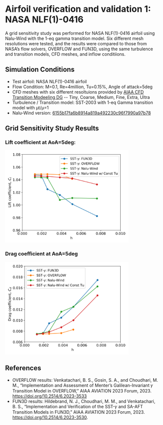 

# Airfoil verification and validation 1: NASA NLF(1)-0416

A grid sensitivity study was performed for NASA NLF(1)-0416 airfoil using Nalu-Wind with the 1-eq gamma transition model.
Six different mesh resolutions were tested, and the results were compared to those from NASA’s flow solvers, OVERFLOW and FUN3D, using the same turbulence and transition models, CFD meshes, and inflow conditiions.

## Simulation Conditions

- Test airfoil: NASA NLF(1)-0416 airfoil
- Flow Condition: M=0.1, Re=4million, Tu=0.15%, Angle of attack=5deg
- CFD meshes with six different resoltuions provided by [AIAA CFD Transition Modeeling DG](https://transitionmodeling.larc.nasa.gov/)
-- Tiny, Coarse, Medium, Fine, Extra, Ultra
- Turbulence / Transition model: SST-2003 with 1-eq Gamma transition model with µt/µ=1
- Nalu-Wind version: [6155b17fa6b8914a819a492230c96f7990a97b78](https://github.com/Exawind/nalu-wind/commit/6155b17fa6b8914a819a492230c96f7990a97b78)

## Grid Sensitivity Study Results

### Lift coefficient at AoA=5deg: 
<img src="figs/aoa5/nlf0416_aoa5_cl.png" alt="Cf" width="400">

### Drag coefficient at AoA=5deg
<img src="figs/aoa5/nlf0416_aoa5_cd.png" alt="Cf" width="400">



## References
- OVERFLOW results: Venkatachari, B. S., Gosin, S. A., and Choudhari, M. M., “Implementation and Assessment of Menter’s Galilean-Invariant 𝛾
Transition Model in OVERFLOW,” AIAA AVIATION 2023 Forum, 2023. https://doi.org/10.2514/6.2023-3533
- FUN3D results: Hildebrand, N. J., Choudhari, M. M., and Venkatachari, B. S., “Implementation and Verification of the SST-𝛾 and SA-AFT
Transition Models in FUN3D,” AIAA AVIATION 2023 Forum, 2023. https://doi.org/10.2514/6.2023-3530.

